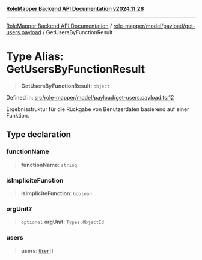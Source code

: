 [**RoleMapper Backend API Documentation v2024.11.28**](../../../../../README.md)

***

[RoleMapper Backend API Documentation](../../../../../modules.md) / [role-mapper/model/payload/get-users.payload](../README.md) / GetUsersByFunctionResult

# Type Alias: GetUsersByFunctionResult

> **GetUsersByFunctionResult**: `object`

Defined in: [src/role-mapper/model/payload/get-users.payload.ts:12](https://github.com/FlowCraft-AG/RoleMapper/blob/046a4446f7c1ce6f2997dfd7b028c1b4223ffb6a/backend/src/role-mapper/model/payload/get-users.payload.ts#L12)

Ergebnisstruktur für die Rückgabe von Benutzerdaten basierend auf einer Funktion.

## Type declaration

### functionName

> **functionName**: `string`

### isImpliciteFunction

> **isImpliciteFunction**: `boolean`

### orgUnit?

> `optional` **orgUnit**: `Types.ObjectId`

### users

> **users**: [`User`](../../../entity/user.entity/classes/User.md)[]
